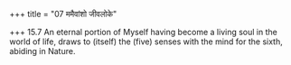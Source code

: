 +++
title = "07 ममैवांशो जीवलोके"

+++
15.7 An eternal portion of Myself having become a living soul in the
world of life, draws to (itself) the (five) senses with the mind for the
sixth, abiding in Nature.
